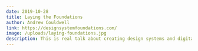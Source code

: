 ```yaml
---
date: 2019-10-28
title: Laying the Foundations
author: Andrew Couldwell
link: https://designsystemfoundations.com/
image: /uploads/laying-foundations.jpg
description: This is real talk about creating design systems and digital brand guidelines. No jargon, no glossing over the hard realities, and no company hat. Just good advice, experience, and practical tips.
---
```


